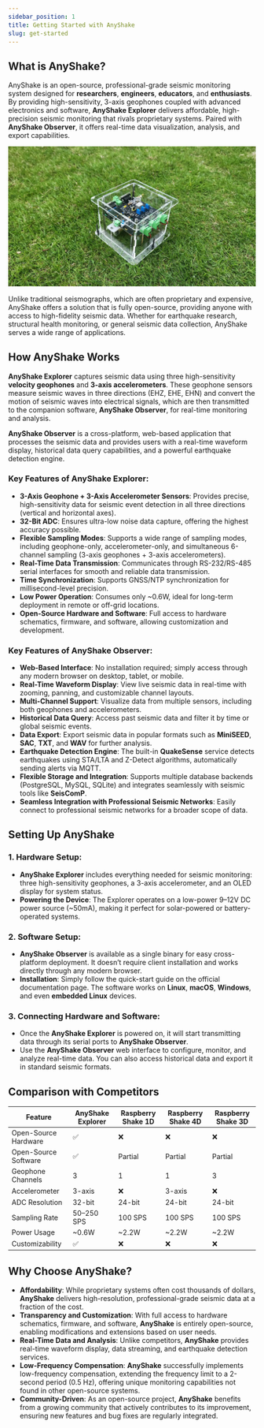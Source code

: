 ```yaml
---
sidebar_position: 1
title: Getting Started with AnyShake
slug: get-started
---
```


## What is AnyShake?

AnyShake is an open-source, professional-grade seismic monitoring system designed for **researchers**, **engineers**, **educators**, and **enthusiasts**. By providing high-sensitivity, 3-axis geophones coupled with advanced electronics and software, **AnyShake Explorer** delivers affordable, high-precision seismic monitoring that rivals proprietary systems. Paired with **AnyShake Observer**, it offers real-time data visualization, analysis, and export capabilities.

![Explorer in reality](img/explorer-in-reality.webp)

Unlike traditional seismographs, which are often proprietary and expensive, AnyShake offers a solution that is fully open-source, providing anyone with access to high-fidelity seismic data. Whether for earthquake research, structural health monitoring, or general seismic data collection, AnyShake serves a wide range of applications.

## How AnyShake Works

**AnyShake Explorer** captures seismic data using three high-sensitivity **velocity geophones** and **3-axis accelerometers**. These geophone sensors measure seismic waves in three directions (EHZ, EHE, EHN) and convert the motion of seismic waves into electrical signals, which are then transmitted to the companion software, **AnyShake Observer**, for real-time monitoring and analysis.

**AnyShake Observer** is a cross-platform, web-based application that processes the seismic data and provides users with a real-time waveform display, historical data query capabilities, and a powerful earthquake detection engine.

### Key Features of AnyShake Explorer:

- **3-Axis Geophone + 3-Axis Accelerometer Sensors**: Provides precise, high-sensitivity data for seismic event detection in all three directions (vertical and horizontal axes).
- **32-Bit ADC**: Ensures ultra-low noise data capture, offering the highest accuracy possible.
- **Flexible Sampling Modes**: Supports a wide range of sampling modes, including geophone-only, accelerometer-only, and simultaneous 6-channel sampling (3-axis geophones + 3-axis accelerometers).
- **Real-Time Data Transmission**: Communicates through RS-232/RS-485 serial interfaces for smooth and reliable data transmission.
- **Time Synchronization**: Supports GNSS/NTP synchronization for millisecond-level precision.
- **Low Power Operation**: Consumes only \~0.6W, ideal for long-term deployment in remote or off-grid locations.
- **Open-Source Hardware and Software**: Full access to hardware schematics, firmware, and software, allowing customization and development.

### Key Features of AnyShake Observer:

- **Web-Based Interface**: No installation required; simply access through any modern browser on desktop, tablet, or mobile.
- **Real-Time Waveform Display**: View live seismic data in real-time with zooming, panning, and customizable channel layouts.
- **Multi-Channel Support**: Visualize data from multiple sensors, including both geophones and accelerometers.
- **Historical Data Query**: Access past seismic data and filter it by time or global seismic events.
- **Data Export**: Export seismic data in popular formats such as **MiniSEED**, **SAC**, **TXT**, and **WAV** for further analysis.
- **Earthquake Detection Engine**: The built-in **QuakeSense** service detects earthquakes using STA/LTA and Z-Detect algorithms, automatically sending alerts via MQTT.
- **Flexible Storage and Integration**: Supports multiple database backends (PostgreSQL, MySQL, SQLite) and integrates seamlessly with seismic tools like **SeisComP**.
- **Seamless Integration with Professional Seismic Networks**: Easily connect to professional seismic networks for a broader scope of data.

## Setting Up AnyShake

### 1. Hardware Setup:

- **AnyShake Explorer** includes everything needed for seismic monitoring: three high-sensitivity geophones, a 3-axis accelerometer, and an OLED display for system status.
- **Powering the Device**: The Explorer operates on a low-power 9–12V DC power source (\~50mA), making it perfect for solar-powered or battery-operated systems.

### 2. Software Setup:

- **AnyShake Observer** is available as a single binary for easy cross-platform deployment. It doesn’t require client installation and works directly through any modern browser.
- **Installation**: Simply follow the quick-start guide on the official documentation page. The software works on **Linux**, **macOS**, **Windows**, and even **embedded Linux** devices.

### 3. Connecting Hardware and Software:

- Once the **AnyShake Explorer** is powered on, it will start transmitting data through its serial ports to **AnyShake Observer**.
- Use the **AnyShake Observer** web interface to configure, monitor, and analyze real-time data. You can also access historical data and export it in standard seismic formats.

## Comparison with Competitors

| Feature              | **AnyShake Explorer** | Raspberry Shake 1D | Raspberry Shake 4D | Raspberry Shake 3D |
| -------------------- | --------------------- | ------------------ | ------------------ | ------------------ |
| Open-Source Hardware | ✅                    | ❌                 | ❌                 | ❌                 |
| Open-Source Software | ✅                    | Partial            | Partial            | Partial            |
| Geophone Channels    | 3                     | 1                  | 1                  | 3                  |
| Accelerometer        | 3-axis                | ❌                 | 3-axis             | ❌                 |
| ADC Resolution       | 32-bit                | 24-bit             | 24-bit             | 24-bit             |
| Sampling Rate        | 50–250 SPS            | 100 SPS            | 100 SPS            | 100 SPS            |
| Power Usage          | ~0.6W                 | ~2.2W              | ~2.2W              | ~2.2W              |
| Customizability      | ✅                    | ❌                 | ❌                 | ❌                 |

## Why Choose AnyShake?

- **Affordability**: While proprietary systems often cost thousands of dollars, **AnyShake** delivers high-resolution, professional-grade seismic data at a fraction of the cost.
- **Transparency and Customization**: With full access to hardware schematics, firmware, and software, **AnyShake** is entirely open-source, enabling modifications and extensions based on user needs.
- **Real-Time Data and Analysis**: Unlike competitors, **AnyShake** provides real-time waveform display, data streaming, and earthquake detection services.
- **Low-Frequency Compensation**: **AnyShake** successfully implements low-frequency compensation, extending the frequency limit to a 2-second period (0.5 Hz), offering unique monitoring capabilities not found in other open-source systems.
- **Community-Driven**: As an open-source project, **AnyShake** benefits from a growing community that actively contributes to its improvement, ensuring new features and bug fixes are regularly integrated.
